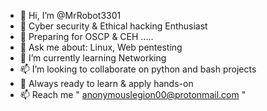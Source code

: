 - 👋 Hi, I’m @MrRobot3301
- 👀 Cyber security & Ethical hacking Enthusiast
- 👋 Preparing for OSCP & CEH .....
- 👀 Ask me about: Linux, Web pentesting
- 🌱 I’m currently learning Networking
- 📫 I’m looking to collaborate on python and bash projects
- 🌱 Always ready to learn & apply hands-on
- 📫 Reach me " anonymouslegion00@protonmail.com "

<!---
MrRobot3301/MrRobot3301 is a ✨ special ✨ repository because its `README.md` (this file) appears on your GitHub profile.
You can click the Preview link to take a look at your changes.
--->
